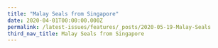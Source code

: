 ```yaml
---
title: "Malay Seals from Singapore"
date: 2020-04-01T00:00:00.000Z
permalink: /latest-issues/features/_posts/2020-05-19-Malay-Seals
third_nav_title: Malay Seals from Singapore
---
```


<style>
table { 
	background-color: #e1deea;
	}
.infobox { 
  padding: 20px;
  margin: 20px;
  background: #e1deea
}
</style>